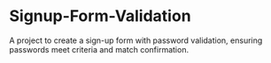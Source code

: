 # Signup-Form-Validation
A project to create a sign-up form with password validation, ensuring passwords meet criteria and match confirmation.
